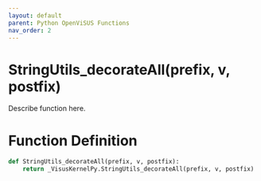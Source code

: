 ```yaml
---
layout: default
parent: Python OpenViSUS Functions
nav_order: 2
---
```


# StringUtils_decorateAll(prefix, v, postfix)

Describe function here.

# Function Definition

```python
def StringUtils_decorateAll(prefix, v, postfix):
    return _VisusKernelPy.StringUtils_decorateAll(prefix, v, postfix)
```